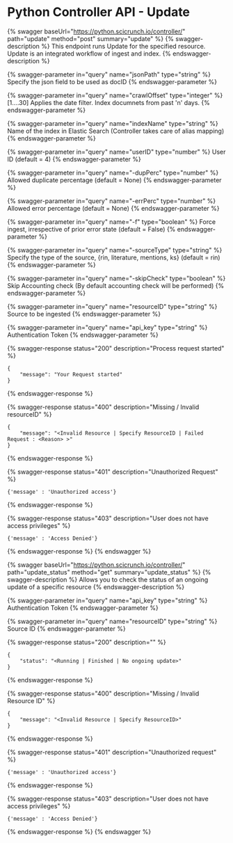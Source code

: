 # Python Controller API - Update

{% swagger baseUrl="https://python.scicrunch.io/controller/" path="update" method="post" summary="update" %}
{% swagger-description %}
This endpoint runs Update for the specified resource. Update is an integrated workflow of ingest and index.
{% endswagger-description %}

{% swagger-parameter in="query" name="jsonPath" type="string" %}
Specify the json field to be used as docID
{% endswagger-parameter %}

{% swagger-parameter in="query" name="crawlOffset" type="integer" %}
\[1....30] Applies the date filter. Index documnets from past 'n' days.
{% endswagger-parameter %}

{% swagger-parameter in="query" name="indexName" type="string" %}
Name of the index in Elastic Search (Controller takes care of alias mapping)
{% endswagger-parameter %}

{% swagger-parameter in="query" name="userID" type="number" %}
User ID (default = 4)
{% endswagger-parameter %}

{% swagger-parameter in="query" name="-dupPerc" type="number" %}
Allowed duplicate percentage (default = None)
{% endswagger-parameter %}

{% swagger-parameter in="query" name="-errPerc" type="number" %}
Allowed error percentage (default = None)
{% endswagger-parameter %}

{% swagger-parameter in="query" name="-f" type="boolean" %}
Force ingest, irrespective of prior error state (default = False)
{% endswagger-parameter %}

{% swagger-parameter in="query" name="-sourceType" type="string" %}
Specify the type of the source, {rin, literature, mentions, ks} (default = rin)
{% endswagger-parameter %}

{% swagger-parameter in="query" name="-skipCheck" type="boolean" %}
Skip Accounting check (By default accounting check will be performed)
{% endswagger-parameter %}

{% swagger-parameter in="query" name="resourceID" type="string" %}
Source to be ingested
{% endswagger-parameter %}

{% swagger-parameter in="query" name="api_key" type="string" %}
Authentication Token
{% endswagger-parameter %}

{% swagger-response status="200" description="Process request started" %}
```
{
    "message": "Your Request started"
}
```
{% endswagger-response %}

{% swagger-response status="400" description="Missing / Invalid resourceID" %}
```
{
    "message": "<Invalid Resource | Specify ResourceID | Failed Request : <Reason> >"
}
```
{% endswagger-response %}

{% swagger-response status="401" description="Unauthorized Request" %}
```
{'message' : 'Unauthorized access'}
```
{% endswagger-response %}

{% swagger-response status="403" description="User does not have access privileges" %}
```
{'message' : 'Access Denied'}
```
{% endswagger-response %}
{% endswagger %}

{% swagger baseUrl="https://python.scicrunch.io/controller/" path="update_status" method="get" summary="update_status" %}
{% swagger-description %}
Allows you to check the status of an ongoing update of a specific resource
{% endswagger-description %}

{% swagger-parameter in="query" name="api_key" type="string" %}
Authentication Token
{% endswagger-parameter %}

{% swagger-parameter in="query" name="resourceID" type="string" %}
Source ID
{% endswagger-parameter %}

{% swagger-response status="200" description="" %}
```
{
    "status": "<Running | Finished | No ongoing update>"
}
```
{% endswagger-response %}

{% swagger-response status="400" description="Missing / Invalid Resource ID" %}
```
{
    "message": "<Invalid Resource | Specify ResourceID>"
}
```
{% endswagger-response %}

{% swagger-response status="401" description="Unauthorized request" %}
```
{'message' : 'Unauthorized access'}
```
{% endswagger-response %}

{% swagger-response status="403" description="User does not have access privileges" %}
```
{'message' : 'Access Denied'}
```
{% endswagger-response %}
{% endswagger %}
